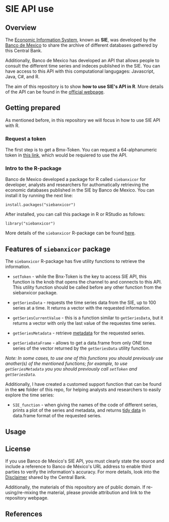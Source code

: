 # SIE API use

## Overview

The [Economic Information System](https://www.banxico.org.mx/SieInternet/), known as __SIE__, was developed by the [Banco de Mexico](https://www.banxico.org.mx/indexen.html) to share the archive of different databases gathered by this Central Bank.  

Additionally, Banco de Mexico has developed an API that allows people to consult the different time series and indeces published in the SIE. You can have access to this API with this computational langugages: Javascript, Java, C#, and R. 

The aim of this repository is to show __how to use SIE's API in R__. More details of the API can be found in the [official webpage](https://www.banxico.org.mx/SieAPIRest/service/v1/?locale=en).

## Getting prepared
As mentioned before, in this repository we will focus in how to use SIE API with R.  

### Request a token
The first step is to get a Bmx-Token. You can request a 64-alphanumeric token in [this link](https://www.banxico.org.mx/SieAPIRest/service/v1/token), which would be requiered to use the API.  

### Intro to the R-package
Banco de Mexico developed a package for R called `siebanxicor` for developer, analysts and researchers for authomatically retrieving the economic databases published in the SIE by Banco de Mexico. You can install it by running the next line:
```{r}
install.packages("siebanxicor")
```

After installed, you can call this package in R or RStudio as follows:
```{r}
library("siebanxicor")
```

More details of the `siebanxicor` R-package can be found [here](https://cran.r-project.org/web/packages/siebanxicor/siebanxicor.pdf).

## Features of `siebanxicor` package

The `siebanxicor` R-package has five utility functions to retrieve the information. 

- `setToken` - while the Bnx-Token is the key to access SIE API, this function is the knob that opens the channel to and connects to this API. This utility function should be called before any other function from the siebanxicor package.  

- `getSeriesData` - requests the time series data from the SIE, up to 100 series at a time. It returns a vector with the requested information.  

- `getSeriesCurrentValue` - this is a function similar to `getSeriesData`, but it returns a vector with only the last value of the requestes time series.  

- `getSeriesMetadata` - retrieve [metadata](https://en.wikipedia.org/wiki/Metadata) for the requested series.  

- `getSerieDataFrame` - allows to get a data.frame from only ONE time series of the vector returned by the `getSeriesData` utility function.  

_Note: In some cases, to use one of this functions you should previously use another(s) of the mentioned functions; for example, to use `getSeriesMetadata` you you should previously call `setToken` and `getSeriesData`._  
  
Additionally, I have created a customed support function that can be found in the __src__ folder of this repo, for helping analysts and researchers to easily explore the time series:  

- `SIE_function` - when giving the names of the code of different series, prints a plot of the series and metadata, and returns [tidy data](https://www.jstatsoft.org/article/view/v059i10) in data.frame format of the requested series.

## Usage


## License
If you use Banco de Mexico's SIE API, you must clearly state the source and include a reference to Banco de México's URL address to enable third parties to verify the information's accuracy. For more details, look into the [Disclaimer](https://www.banxico.org.mx/footer-en/disclaimer-usage-policies-ban.html) shared by the Central Bank.

Additionally, the materials of this repository are of public domain. If re-using/re-mixing the material, please provide attribution and link to the repository webpage.

## References


